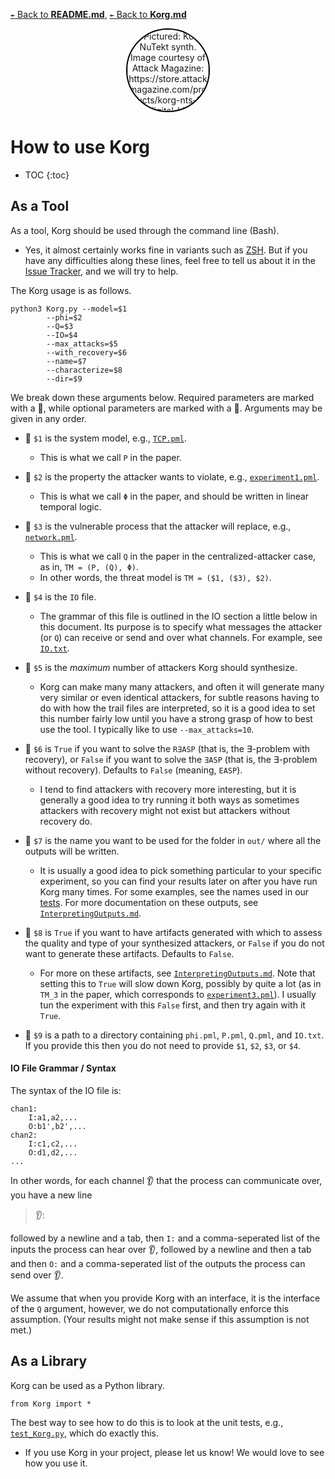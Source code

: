 [`↞` Back to **README.md**](../README.md), [`↞` Back to **Korg.md**](Korg.md)

<p align="center">
<img
    title="Pictured: Korg NuTekt synth.  Image courtesy of Attack Magazine: https://store.attackmagazine.com/products/korg-nts-1-digital-kit"
    style="border-radius: 50%; border: 2px solid black;" 
    src="images/Korg_NuTekt.png"
    width="130">
</p>

# How to use Korg

* TOC
{:toc}

## As a Tool

As a tool, Korg should be used through the command line (Bash).

* Yes, it almost certainly works fine in variants such as [ZSH](https://ohmyz.sh/).  But if you have any difficulties along these lines, feel free to tell us about it in the [Issue Tracker](https://github.com/maxvonhippel/AttackerSynthesis/issues), and we will try to help.

The Korg usage is as follows.

````
python3 Korg.py --model=$1 
		--phi=$2 
		--Q=$3 
		--IO=$4 
		--max_attacks=$5 
		--with_recovery=$6 
		--name=$7 
		--characterize=$8
		--dir=$9
````

We break down these arguments below.  Required parameters are marked with a :japanese_ogre:, while optional parameters are marked with a :ghost:.  Arguments may be given in any order.

* :japanese_ogre: `$1` is the system model, e.g., [`TCP.pml`](../demo/TCP/TCP.pml).  

	* This is what we call `P` in the paper.

* :japanese_ogre: `$2` is the property the attacker wants to violate, e.g., [`experiment1.pml`](../experiments/experiment1.pml).  

	* This is what we call `Φ` in the paper, and should be written in linear temporal logic.

* :japanese_ogre: `$3` is the vulnerable process that the attacker will replace, e.g., [`network.pml`](../demo/TCP/network.pml).  

	* This is what we call `Q` in the paper in the centralized-attacker case, as in, `TM = (P, (Q), Φ)`.
	* In other words, the threat model is `TM = ($1, ($3), $2)`.

* :japanese_ogre: `$4` is the `IO` file.  

	* The grammar of this file is outlined in the IO section a little below in this document.  Its purpose is to specify what messages the attacker (or `Q`) can receive or send and over what channels.  For example, see [`IO.txt`](../demo/TCP/IO.txt).

* :japanese_ogre: `$5` is the *maximum* number of attackers Korg should synthesize.  

	* Korg can make many many attackers, and often it will generate many very similar or even identical attackers, for subtle reasons having to do with how the trail files are interpreted, so it is a good idea to set this number fairly low until you have a strong grasp of how to best use the tool.  I typically like to use `--max_attacks=10`.

* :ghost: `$6` is `True` if you want to solve the `R∃ASP` (that is, the ∃-problem with recovery), or `False` if you want to solve the `∃ASP` (that is, the ∃-problem without recovery).  Defaults to `False` (meaning, `EASP`).

	* I tend to find attackers with recovery more interesting, but it is generally a good idea to try running it both ways as sometimes attackers with recovery might not exist but attackers without recovery do.

* :japanese_ogre: `$7` is the name you want to be used for the folder in `out/` where all the outputs will be written.  

	* It is usually a good idea to pick something particular to your specific experiment, so you can find your results later on after you have run Korg many times.  For some examples, see the names used in our [tests](../tests/test_Korg.py).  For more documentation on these outputs, see [`InterpretingOutputs.md`](InterpretingOutputs.md).

* :ghost: `$8` is `True` if you want to have artifacts generated with which to assess the quality and type of your synthesized attackers, or `False` if you do not want to generate these artifacts.  Defaults to `False`.

	* For more on these artifacts, see [`InterpretingOutputs.md`](InterpretingOutputs.md).  Note that setting this to `True` will slow down Korg, possibly by quite a lot (as in `TM_3` in the paper, which corresponds to [`experiment3.pml`](../experiments/experiment3.pml)).  I usually tun the experiment with this `False` first, and then try again with it `True`.

* :ghost: `$9` is a path to a directory containing `phi.pml`, `P.pml`, `Q.pml`, and `IO.txt`.  If you provide this then you do not need to provide `$1`, `$2`, `$3`, or `$4`.

#### IO File Grammar / Syntax

The syntax of the IO file is:

````
chan1:
	I:a1,a2,...
	O:b1',b2',...
chan2:
	I:c1,c2,...
	O:d1,d2,...
...
````

In other words, for each channel :ear: that the process can communicate over, you have a new line 

> :ear::

followed by a newline and a tab, then `I:` and a comma-seperated list of the inputs the process can hear over :ear:, followed by a newline and then a tab and then `O:` and a comma-seperated list of the outputs the process can send over :ear:.

We assume that when you provide Korg with an interface, it is the interface of the `Q` argument, however, we do not computationally enforce this assumption.  (Your results might not make sense if this assumption is not met.)

## As a Library

Korg can be used as a Python library.

````
from Korg import *
````

The best way to see how to do this is to look at the unit tests, e.g., [`test_Korg.py`](../tests/test_Korg.py), which do exactly this.

* If you use Korg in your project, please let us know!  We would love to see how you use it.